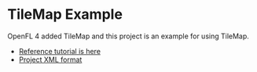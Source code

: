 TileMap Example
================
 OpenFL 4 added TileMap and this project is an example for using TileMap.

 - [Reference tutorial is here][1]
 - [Project XML format][2]
 
 
















[1]: http://haxecoder.com/post.php?id=80
[2]: http://www.openfl.org/lime/docs/project-files/xml-format/ 